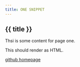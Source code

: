 ```yaml
---
title: ONE SNIPPET
---
```


## {{ title }}

Thsi is some content for page one.

This should render as HTML.

[github homepage](https://github.com/)
